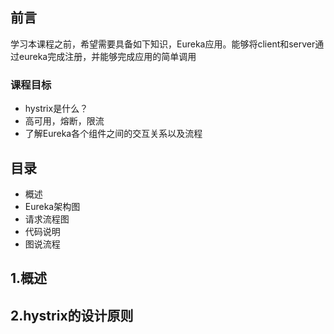 ## 前言
学习本课程之前，希望需要具备如下知识，Eureka应用。能够将client和server通过eureka完成注册，并能够完成应用的简单调用
### 课程目标
 - hystrix是什么？
 - 高可用，熔断，限流
 - 了解Eureka各个组件之间的交互关系以及流程
## 目录
 - 概述
 - Eureka架构图
 - 请求流程图
 - 代码说明
 - 图说流程
## 1.概述



## 2.hystrix的设计原则


